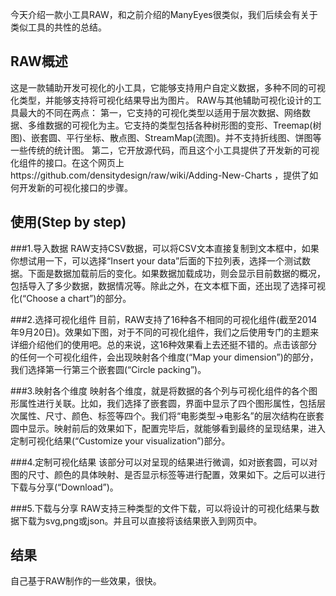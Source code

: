 今天介绍一款小工具RAW，和之前介绍的ManyEyes很类似，我们后续会有关于类似工具的共性的总结。

## RAW概述
这是一款辅助开发可视化的小工具，它能够支持用户自定义数据，多种不同的可视化类型，并能够支持将可视化结果导出为图片。
RAW与其他辅助可视化设计的工具最大的不同在两点：
第一，它支持的可视化类型以适用于层次数据、网络数据、多维数据的可视化为主。它支持的类型包括各种树形图的变形、Treemap(树图)、嵌套圆、平行坐标、散点图、StreamMap(流图)。并不支持折线图、饼图等一些传统的统计图。
第二，它开放源代码，而且这个小工具提供了开发新的可视化组件的接口。在这个网页上https://github.com/densitydesign/raw/wiki/Adding-New-Charts ，提供了如何开发新的可视化接口的步骤。
## 使用(Step by step)
###1.导入数据
RAW支持CSV数据，可以将CSV文本直接复制到文本框中，如果你想试用一下，可以选择“Insert your data”后面的下拉列表，选择一个测试数据。下面是数据加载前后的变化。如果数据加载成功，则会显示目前数据的概况，包括导入了多少数据，数据情况等。除此之外，在文本框下面，还出现了选择可视化(“Choose a chart”)的部分。



###2.选择可视化组件
目前，RAW支持了16种各不相同的可视化组件(截至2014年9月20日)。效果如下图，对于不同的可视化组件，我们之后使用专门的主题来详细介绍他们的使用吧。总的来说，这16种效果看上去还挺不错的。点击该部分的任何一个可视化组件，会出现映射各个维度(“Map your dimension”)的部分，我们选择第一行第三个嵌套圆(“Circle packing”)。

###3.映射各个维度
映射各个维度，就是将数据的各个列与可视化组件的各个图形属性进行关联。比如，我们选择了嵌套圆，界面中显示了四个图形属性，包括层次属性、尺寸、颜色、标签等四个。我们将“电影类型->电影名”的层次结构在嵌套圆中显示。映射前后的效果如下，配置完毕后，就能够看到最终的呈现结果，进入定制可视化结果(“Customize your visualization”)部分。


###4.定制可视化结果
该部分可以对呈现的结果进行微调，如对嵌套圆，可以对图的尺寸、颜色的具体映射、是否显示标签等进行配置，效果如下。之后可以进行下载与分享(“Download”)。

###5.下载与分享
RAW支持三种类型的文件下载，可以将设计的可视化结果与数据下载为svg,png或json。并且可以直接将该结果嵌入到网页中。

## 结果
自己基于RAW制作的一些效果，很快。


